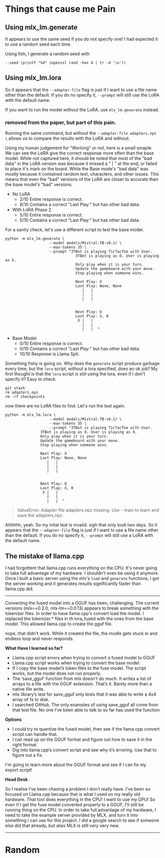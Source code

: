 # Things that cause me Pain

## Using mlx_lm.generate

It appears to use the same seed if you do not specify one! I had expected it to use a random seed each time.

Using fish, I generate a random seed with 
```
--seed (printf "%d" (openssl rand -hex 4 | tr -d '\n'))
```


## Using mlx_lm.lora

So it appears that the `--adapter-file` flag is just if I want to use a file name other than the default. If you do no specify it, `--prompt` will still use the LoRA with the default name.

If you want to run the model *without* the LoRA, use `mlx_lm.generate` instead.

### removed from the paper, but part of this pain.

Running the same command, but without the `--adapter-file adapters.npz \` allows us to compare the results with the LoRA and without. 

Using my human judgement for "Working" or not, here is a small smaple. We can see the LoRA give the correct response more often than the base model. While not captured here, it should be noted that most of the "bad data" in the LoRA version was because it missed a " | " at the end, or failed to place it's mark on the board. While the Base mode's "bad data" was mostly because it contained random text, characters, and other issues. This means that even the "bad" versions of the LoRA are closer to accurate than the base model's "bad" versions.

* No LoRA
	* 2/10 Entire response is correct. 
	* 8/10 Contains a correct "Last Play:" but has other bad data.
* With LoRA Phase 2
	* 5/10 Entire response is correct. 
	* 5/10 Contains a correct "Last Play:" but has other bad data.



For a sanity check, let's use a different script to test the base model.

```
python -m mlx_lm.generate \                                                                                                                                                                            
                    --model models/Mistral-7B-v0.1/ \
                    --max-tokens 35 \
                    --prompt "3TBot is playing TicTacToe with User.
                                3TBot is playing as O. User is playing as X.
                                Only play when it is your turn.
                                Update the gameboard with your move.
                                Stop playing when someone wins.

                                Next Play: X
                                Last Play: None, None
                                   |   |
                                   |   |
                                   |   |


                                Next Play: O
                                Last Play: X, 0
                                 X |   |
                                   |   |
                                   |   |  "
```

* Base Model
	* 0/10 Entire response is correct. 
	* 0/10 Contains a correct "Last Play:" but has other bad data.
	* 10/10 Response is Llama Spit.


Something fishy is going on.  Why does the `generate` script produce garbage every time, but the `lora` script, without a lora specified, does an ok job? My first thought is that the `lora` script is still using the lora, even if I don't specify it? Easy to check.

```
git stash
rm adapters.npz
rm -rf checkpoints
```

now there are no LoRA files to find. Let's run the test again.


```
python -m mlx_lm.lora \                                                                                                                                                                                 
                    --model models/Mistral-7B-v0.1/ \
                    --max-tokens 35 \
                    --prompt "3TBot is playing TicTacToe with User.
                3TBot is playing as O. User is playing as X.
                Only play when it is your turn.
                Update the gameboard with your move.
                Stop playing when someone wins.

                Next Play: X
                Last Play: None, None
                   |   |
                   |   |
                   |   |


                Next Play: O
                Last Play: X, 0
                 X |   |
                   |   |
                   |   |  "
```

> ValueError: Adapter file adapters.npz missing. Use --train to learn and save the adapters.npz.

Ahhhhh, yeah. So my inital test is invalid. *sigh* that only took two days. So it appears that the `--adapter-file` flag is just if I want to use a file name other than the default. If you do no specify it, `--prompt` will still use a LoRA with the default name.



## The mistake of llama.cpp

I had forgottent that llama.cpp runs everything on the CPU. It's never going to take full advantage of my hardware. I shouldn't even be using it anymore. Once I built a basic server using the mlx's `load` and `generate` functions, I got the server working and it generates results significantly faster than llama.cpp did.

---

Converting the fused model into a GGUF has been, challenging. The current versions (mlx==0.2.0, mlx-lm==0.0.13) appears to break something with the tokenizer files. In order to have llama.cpp's convert load the model. I replaced the tokenizer.* files in th lora_fused with the ones from the base model. This allowed llama.cpp to create the gguf file.

nope, that didn't work. While it created the file, the modle gets stuck in and endless loop and never responds.


**What Have I learned so far?**

* Llama.cpp script errors when trying to convert a fused model to GGUF
* Llama.cpp script works when trying to convert the base model.
* If I copy the base model’s token files to the fuse model. The script works, but the model does not run properly.
* The ‘save_gguf’ function from mlx doesn’t do much. It writes a list of arrays to a file with the GGUF extension. That’s it. Barely more than a native file write.
* mlx library’s test for save_gguf only tests that it was able to write a 4x4 array of 1s to disk.
* I searched GitHub. The only examples of using save_gguf all come from that test file. No one I’ve been able to talk to so far has used the function

**Options**

* I could try to quantize the fused model, then see if the llama.cpp convert script can handle that.
* I can read up on the GGUF format and figure out how to save it in the right format.
* Dig into llama.cpp’s convert script and see why it’s erroring. Use that to figure out a fix.


I'm going to learn more about the GGUF format and see if I can fix my export script!

**Head Desk**

So I realise I've been chasing a problem I don't really have. I've been so focused on Llama.cpp because that is what I used on my really old hardware. That tool does everything in the CPU! I want to use my GPU! So even if I get the fuse model converted properly to a GGUF, I'll still be running thing on the CPU. In order to take full advantage of my hardware, I need to take the example server provided by MLX, and turn it into something I can use for this project. I did a google search to see if someone else did that already, but alias MLX is still very very new.



---

# Random

